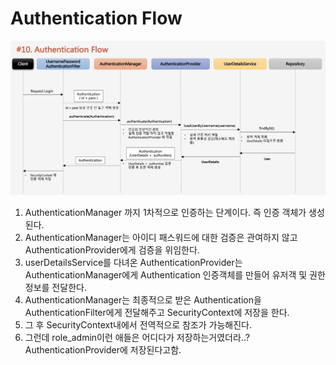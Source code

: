 # Authentication Flow

![](../../../.gitbook/assets/2020-10-25-1.43.45.png)

1. AuthenticationManager 까지 1차적으로 인증하는 단계이다. 즉 인증 객체가 생성된다.
2. AuthenticationManager는 아이디 패스워드에 대한 검증은 관여하지 않고 AuthenticationProvider에게 검증을 위임한다.
3. userDetailsService를 다녀온 AuthenticationProvider는 AuthenticationManager에게  Authentication 인증객체를 만들어 유저객 및 권한정보를 전달한다.
4. AuthenticationManager는 최종적으로 받은 Authentication을 AuthenticationFilter에게 전달해주고 SecurityContext에 저장을 한다.
5. 그 후 SecurityContext내에서 전역적으로 참조가 가능해진다.
6.  그런데 role\_admin이런 애들은 어디다가 저장하는거였더라..? AuthenticationProvider에 저장된다고함.



